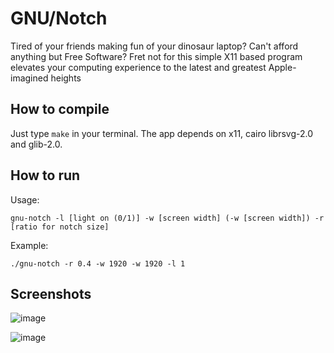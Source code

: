 # GNU/Notch

Tired of your friends making fun of your dinosaur laptop? Can't afford anything but Free Software? Fret not for this simple X11 based program elevates your computing experience to the latest and greatest Apple-imagined heights

## How to compile
Just type `make` in your terminal. The app depends on x11, cairo librsvg-2.0 and glib-2.0.

## How to run
Usage: 

```
gnu-notch -l [light on (0/1)] -w [screen width] (-w [screen width]) -r [ratio for notch size]
```

Example:

```
./gnu-notch -r 0.4 -w 1920 -w 1920 -l 1
```

## Screenshots

![image](https://user-images.githubusercontent.com/61667930/139499483-9d7739cb-1364-49b7-bdc9-2eb0157058cb.png)

![image](https://user-images.githubusercontent.com/61667930/139499515-aba95bbb-bd99-4bcb-9cfa-0dad04c111d5.png)

